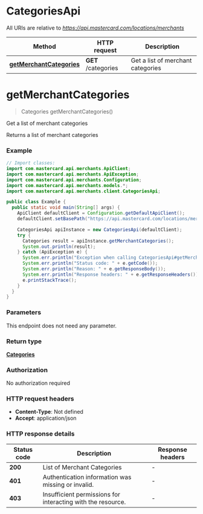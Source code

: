 # CategoriesApi

All URIs are relative to *https://api.mastercard.com/locations/merchants*

Method | HTTP request | Description
------------- | ------------- | -------------
[**getMerchantCategories**](CategoriesApi.md#getMerchantCategories) | **GET** /categories | Get a list of merchant categories


<a name="getMerchantCategories"></a>
# **getMerchantCategories**
> Categories getMerchantCategories()

Get a list of merchant categories

Returns a list of merchant categories

### Example
```java
// Import classes:
import com.mastercard.api.merchants.ApiClient;
import com.mastercard.api.merchants.ApiException;
import com.mastercard.api.merchants.Configuration;
import com.mastercard.api.merchants.models.*;
import com.mastercard.api.merchants.client.CategoriesApi;

public class Example {
  public static void main(String[] args) {
    ApiClient defaultClient = Configuration.getDefaultApiClient();
    defaultClient.setBasePath("https://api.mastercard.com/locations/merchants");

    CategoriesApi apiInstance = new CategoriesApi(defaultClient);
    try {
      Categories result = apiInstance.getMerchantCategories();
      System.out.println(result);
    } catch (ApiException e) {
      System.err.println("Exception when calling CategoriesApi#getMerchantCategories");
      System.err.println("Status code: " + e.getCode());
      System.err.println("Reason: " + e.getResponseBody());
      System.err.println("Response headers: " + e.getResponseHeaders());
      e.printStackTrace();
    }
  }
}
```

### Parameters
This endpoint does not need any parameter.

### Return type

[**Categories**](Categories.md)

### Authorization

No authorization required

### HTTP request headers

 - **Content-Type**: Not defined
 - **Accept**: application/json

### HTTP response details
| Status code | Description | Response headers |
|-------------|-------------|------------------|
**200** | List of Merchant Categories |  -  |
**401** | Authentication information was missing or invalid. |  -  |
**403** | Insufficient permissions for interacting with the resource. |  -  |


